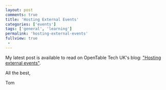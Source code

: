 ```yaml
---
layout: post
comments: true
title: 'Hosting External Events'
categories: ['events']
tags: ['general', 'learning']
permalink: 'hosting-external-events'
fullview: true
 -
---
```


My latest post is available to read on OpenTable Tech UK's blog: ["Hosting external events"](http://tech.opentable.co.uk/blog/2017/07/18/hosting-external-events/).

All the best,

Tom
